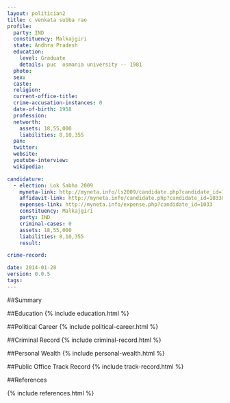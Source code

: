 ```yaml
---
layout: politician2
title: c venkata subba rao
profile: 
  party: IND
  constituency: Malkajgiri
  state: Andhra Pradesh
  education: 
    level: Graduate
    details: puc  osmania university -- 1981
  photo: 
  sex: 
  caste: 
  religion: 
  current-office-title: 
  crime-accusation-instances: 0
  date-of-birth: 1958
  profession: 
  networth: 
    assets: 18,55,000
    liabilities: 8,10,355
  pan: 
  twitter: 
  website: 
  youtube-interview: 
  wikipedia: 

candidature: 
  - election: Lok Sabha 2009
    myneta-link: http://myneta.info/ls2009/candidate.php?candidate_id=1033
    affidavit-link: http://myneta.info/candidate.php?candidate_id=1033&scan=original
    expenses-link: http://myneta.info/expense.php?candidate_id=1033
    constituency: Malkajgiri 
    party: IND
    criminal-cases: 0
    assets: 18,55,000
    liabilities: 8,10,355
    result:  

crime-record: 

date: 2014-01-28
version: 0.0.5
tags: 
---
```

##Summary


##Education
{% include education.html %}


##Political Career
{% include political-career.html %}


##Criminal Record
{% include criminal-record.html %}


##Personal Wealth
{% include personal-wealth.html %}


##Public Office Track Record
{% include track-record.html %}


##References


{% include references.html %}